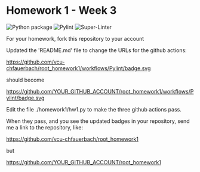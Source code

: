 # Homework 1 - Week 3

![Python package](https://github.com/vcu-kemuntos/root_homework1/workflows/Python%20package/badge.svg)
![Pylint](https://github.com/vcu-kemuntos/root_homework1/workflows/Pylint/badge.svg)
![Super-Linter](https://github.com/vcu-kemuntos/root_homework1/workflows/Super-Linter/badge.svg)

For your homework, fork this repository to your account



Updated the 'README.md' file to change the URLs for the github actions:

https://github.com/vcu-chfauerbach/root_homework1/workflows/Pylint/badge.svg

should become




https://github.com/YOUR_GITHUB_ACCOUNT/root_homework1/workflows/Pylint/badge.svg

Edit the file ./homework1/hw1.py to make the three github actions pass.

When they pass, and you see the updated badges in your repository, send me a link to the repository, like:

https://github.com/vcu-chfauerbach/root_homework1

but

https://github.com/YOUR_GITHUB_ACCOUNT/root_homework1
